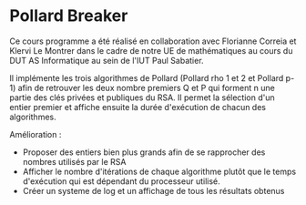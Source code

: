 # Pollard Breaker

Ce cours programme a été réalisé en collaboration avec Florianne Correia et Klervi Le Montrer dans le cadre de notre UE de mathématiques au cours du DUT AS Informatique au sein de l'IUT Paul Sabatier.

Il implémente les trois algorithmes de Pollard (Pollard rho 1 et 2 et Pollard p-1) afin de retrouver les deux nombre premiers Q et P qui forment n une partie des clés privées et publiques du RSA. Il permet la sélection d'un entier premier et affiche ensuite la durée d'exécution de chacun des algorithmes.

Amélioration : 
- Proposer des entiers bien plus grands afin de se rapprocher des nombres utilisés par le RSA
- Afficher le nombre d'itérations de chaque algorithme plutôt que le temps d'exécution qui est dépendant du processeur utilisé.
- Créer un systeme de log et un affichage de tous les résultats obtenus
